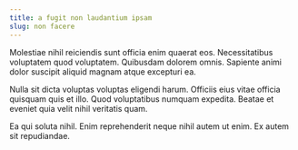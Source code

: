 ```yaml
---
title: a fugit non laudantium ipsam
slug: non facere
---
```


Molestiae nihil reiciendis sunt officia enim quaerat eos. Necessitatibus voluptatem quod voluptatem. Quibusdam dolorem omnis. Sapiente animi dolor suscipit aliquid magnam atque excepturi ea.

Nulla sit dicta voluptas voluptas eligendi harum. Officiis eius vitae officia quisquam quis et illo. Quod voluptatibus numquam expedita. Beatae et eveniet quia velit nihil veritatis quam.

Ea qui soluta nihil. Enim reprehenderit neque nihil autem ut enim. Ex autem sit repudiandae.
